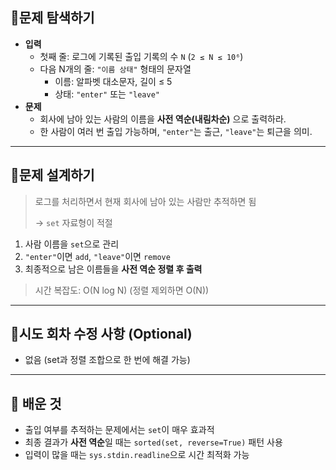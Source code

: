 ## 📍문제 탐색하기

- **입력**
    - 첫째 줄: 로그에 기록된 출입 기록의 수 `N` (`2 ≤ N ≤ 10⁶`)
    - 다음 N개의 줄: `"이름 상태"` 형태의 문자열
        - 이름: 알파벳 대소문자, 길이 ≤ 5
        - 상태: `"enter"` 또는 `"leave"`
- **문제**
    - 회사에 남아 있는 사람의 이름을 **사전 역순(내림차순)** 으로 출력하라.
    - 한 사람이 여러 번 출입 가능하며, `"enter"`는 출근, `"leave"`는 퇴근을 의미.

---

## 📍문제 설계하기

> 로그를 처리하면서 현재 회사에 남아 있는 사람만 추적하면 됨
> 
> 
> → `set` 자료형이 적절
> 
1. 사람 이름을 `set`으로 관리
2. `"enter"`이면 `add`, `"leave"`이면 `remove`
3. 최종적으로 남은 이름들을 **사전 역순 정렬 후 출력**

> 시간 복잡도: O(N log N) (정렬 제외하면 O(N))
> 

---

## 📍시도 회차 수정 사항 (Optional)

- 없음 (set과 정렬 조합으로 한 번에 해결 가능)

---

## 🥕 배운 것

- 출입 여부를 추적하는 문제에서는 `set`이 매우 효과적
- 최종 결과가 **사전 역순**일 때는 `sorted(set, reverse=True)` 패턴 사용
- 입력이 많을 때는 `sys.stdin.readline`으로 시간 최적화 가능
